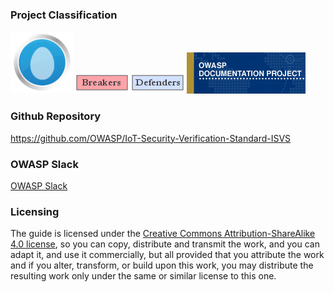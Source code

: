 ### Project Classification
[![New projects](assets/images/New_projects.png)](https://owasp.org/projects/)
![OWASP Breakers](assets/images/Owasp-breakers-small.png)
![OWASP Defenders](assets/images/Owasp-defenders-small.png)
![OWASP Documentation Project](assets/images/Project_Type_Files_DOC.jpg)

### Github Repository
https://github.com/OWASP/IoT-Security-Verification-Standard-ISVS

### OWASP Slack
[OWASP Slack](https://owasp.slack.com/)

### Licensing

The guide is licensed under the [Creative Commons Attribution-ShareAlike 4.0 license](https://creativecommons.org/licenses/by-sa/4.0/), so you can copy, distribute and transmit the work, and you can adapt it, and use it commercially, but all provided that you attribute the work and if you alter, transform, or build upon this work, you may distribute the resulting work only under the same or similar license to this one.
